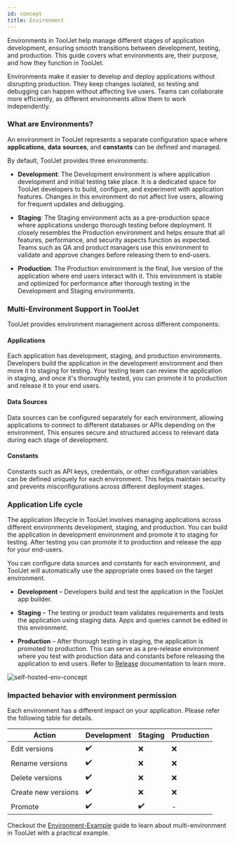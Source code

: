 ```yaml
---
id: concept
title: Environment
---
```



Environments in ToolJet help manage different stages of application development, ensuring smooth transitions between development, testing, and production. This guide covers what environments are, their purpose, and how they function in ToolJet.

Environments make it easier to develop and deploy applications without disrupting production. They keep changes isolated, so testing and debugging can happen without affecting live users. Teams can collaborate more efficiently, as different environments allow them to work independently.

### What are Environments?

An environment in ToolJet represents a separate configuration space where **applications**, **data** **sources**, and **constants** can be defined and managed.

By default, ToolJet provides three environments:

-   **Development**: The Development environment is where application development and initial testing take place. It is a dedicated space for ToolJet developers to build, configure, and experiment with application features. Changes in this environment do not affect live users, allowing for frequent updates and debugging.
    
-   **Staging**: The Staging environment acts as a pre-production space where applications undergo thorough testing before deployment. It closely resembles the Production environment and helps ensure that all features, performance, and security aspects function as expected. Teams such as QA and product managers use this environment to validate and approve changes before releasing them to end-users.
    
-   **Production**: The Production environment is the final, live version of the application where end users interact with it. This environment is stable and optimized for performance after thorough testing in the Development and Staging environments.
    

### Multi-Environment Support in ToolJet

ToolJet provides environment management across different components:

#### Applications

Each application has development, staging, and production environments. Developers build  the application in the development environment and then move it to staging for testing. Your testing team can review the application in staging, and once it's thoroughly tested, you can promote it to production and release it to your end users.

#### Data Sources

Data sources can be configured separately for each environment, allowing applications to connect to different databases or APIs depending on the environment. This ensures secure and structured access to relevant data during each stage of development.

#### Constants

Constants such as API keys, credentials, or other configuration variables can be defined uniquely for each environment. This helps maintain security and prevents misconfigurations across different deployment stages.

### Application Life cycle

The application lifecycle in ToolJet involves managing applications across different environments development, staging, and production. You can build the application in development environment and promote it to staging for testing.  After testing you can promote it to production and release the app for your end-users.

You can configure data sources and constants for each environment, and ToolJet will automatically use the appropriate ones based on the target environment.

-   **Development** – Developers build and test the application in the ToolJet app builder.
    
-   **Staging** – The testing or product team validates requirements and tests the application using staging data. Apps and queries cannot be edited in this environment.
    
-   **Production** – After thorough testing in staging, the application is promoted to production. This can serve as a pre-release environment where you test with production data and constants before releasing the application to end users. Refer to [Release](http://s) documentation to learn more.

<img className="screenshot-full img-l" src="/img/development-lifecycle/environments/self-hosted-concept.png" alt="self-hosted-env-concept" />

    
### Impacted behavior with environment permission 

Each environment has a different impact on your application. Please refer the following table for details.

| Action             | Development | Staging | Production |
|--------------------|------------|---------|------------|
| Edit versions     | ✔️         | ❌      | ❌         |
| Rename versions   | ✔️         | ❌      | ❌         |
| Delete versions   | ✔️         | ❌      | ❌         |
| Create new versions | ✔️      | ❌      | ❌         |
| Promote           | ✔️         | ✔️      | -          |


Checkout the [Environment-Example](http://f) guide to learn about multi-environment in ToolJet with a practical example.
